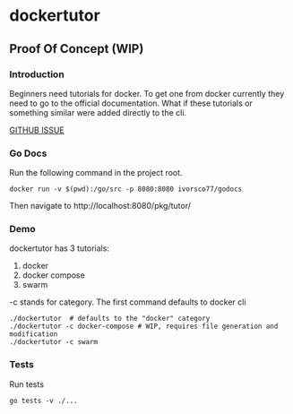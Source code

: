 # dockertutor

## Proof Of Concept (WIP)

### Introduction

Beginners need tutorials for docker. To get one from docker currently they need to go to the official documentation. What if these tutorials or something similar were added directly to the cli.

[GITHUB ISSUE](https://github.com/docker/roadmap/issues/102)

### Go Docs
Run the following command in the project root.
```
docker run -v $(pwd):/go/src -p 8080:8080 ivorsco77/godocs  
```
Then navigate to http://localhost:8080/pkg/tutor/

### Demo
dockertutor has 3 tutorials:

1) docker
2) docker compose
3) swarm

-c stands for category. The first command defaults to docker cli
```
./dockertutor  # defaults to the "docker" category
./dockertutor -c docker-compose # WIP, requires file generation and modification
./dockertutor -c swarm 
```

### Tests 

Run tests
```
go tests -v ./...
```
